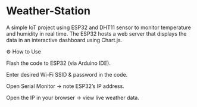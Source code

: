 # Weather-Station
A simple IoT project using ESP32 and DHT11 sensor to monitor temperature and humidity in real time.
The ESP32 hosts a web server that displays the data in an interactive dashboard using Chart.js.

⚙️ How to Use

Flash the code to ESP32 (via Arduino IDE).

Enter desired Wi-Fi SSID & password in the code.

Open Serial Monitor → note ESP32’s IP address.

Open the IP in your browser → view live weather data.
